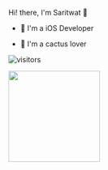 Hi! there, I'm Saritwat 🙏

- 📱 I'm a iOS Developer 

- 🌵 I'm a cactus lover 



![visitors](https://visitor-badge.glitch.me/badge?page_id=page.id)


<img height="180em" src="https://github-readme-stats.vercel.app/api?username=anutakoon&show_icons=true&hide_border=true&&count_private=true&include_all_commits=true" />
